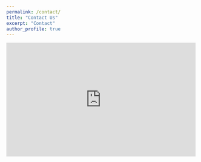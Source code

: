 ```yaml
---
permalink: /contact/
title: "Contact Us"
excerpt: "Contact"
author_profile: true
---
```


<iframe src="https://www.google.com/maps/embed?pb=!1m18!1m12!1m3!1d6295.7654740185235!2d145.13510359999995!3d-37.90980349999999!2m3!1f0!2f0!3f0!3m2!1i1024!2i768!4f13.1!3m3!1m2!1s0x6ad66b7b5148f6f3%3A0x389a5526496c59a0!2sWoodside%20Building%20for%20Technology%20and%20Design!5e0!3m2!1sen!2sau!4v1618033972047!5m2!1sen!2sau" width="500" height="300" style="border:0;" allowfullscreen="" loading="lazy"></iframe>

